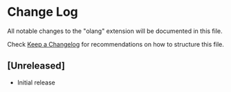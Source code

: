 # Change Log

All notable changes to the "olang" extension will be documented in this file.

Check [Keep a Changelog](http://keepachangelog.com/) for recommendations on how to structure this file.

## [Unreleased]

- Initial release